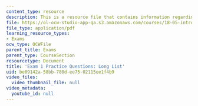 ```yaml
---
content_type: resource
description: This is a resource file that contains information regarding long list.
file: https://ol-ocw-studio-app-qa.s3.amazonaws.com/courses/18-05-introduction-to-probability-and-statistics-spring-2014/be09142a58bb780dee7502115ee1f4b9_MIT18_05S14_Prac_Exa1_Long.pdf
file_type: application/pdf
learning_resource_types:
- Exams
ocw_type: OCWFile
parent_title: Exams
parent_type: CourseSection
resourcetype: Document
title: 'Exam 1 Practice Questions: Long List'
uid: be09142a-58bb-780d-ee75-02115ee1f4b9
video_files:
  video_thumbnail_file: null
video_metadata:
  youtube_id: null
---
```

